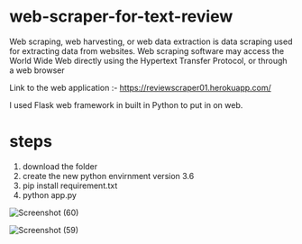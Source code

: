 # web-scraper-for-text-review

Web scraping, web harvesting, or web data extraction is data scraping used for extracting data from websites. Web scraping software may access the World Wide Web directly using the Hypertext Transfer Protocol, or through a web browser

Link to the web application :- https://reviewscraper01.herokuapp.com/

I used Flask web framework in built in Python to put in on web.

# steps
1. download the folder
2. create the new python envirnment version 3.6
3. pip install requirement.txt
4. python app.py


![Screenshot (60)](https://user-images.githubusercontent.com/56173595/93708069-f1265c80-fb50-11ea-98af-638fe2000d73.png)

![Screenshot (59)](https://user-images.githubusercontent.com/56173595/93708070-f388b680-fb50-11ea-907f-ca214ad358b7.png)

